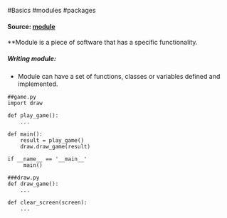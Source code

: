 #Basics #modules #packages

#### Source: [module](https://www.learnpython.org/en/Modules_and_Packages)

**Module is a piece of software that has a specific functionality.

##### Writing module:
* Module can have a set of functions, classes or variables defined and implemented.

```
##game.py
import draw

def play_game():
    ...

def main():
    result = play_game()
    draw.draw_game(result)

if __name__ == '__main__'
     main()
```


```
###draw.py
def draw_game():
    ...

def clear_screen(screen):
    ...
```

